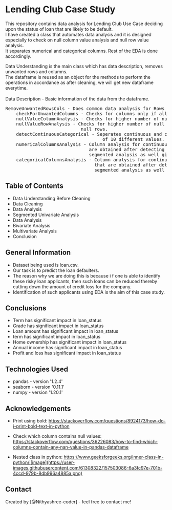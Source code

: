 # Lending Club Case Study
This repository contains data analysis for Lending Club Use Case deciding upon the status of loan that are likely to be default. <br>
I have created a class that automates data analysis and it is designed especially to check on null column value analysis and null row value analysis.  <br>
It separates numerical and categorical columns. Rest of the EDA is done accordingly.  <br>
<p> Data Understanding is the main class which has data description, removes unwanted rows and columns. <br>
    The dataframe is reused as an object for the methods to perform the operations in accordance as after cleaning, we will get new dataframe everytime.  <br> 
<br>
Data Description - Basic information of the data from the dataframe. 
<pre>
RemoveUnwantedRowsCols - Does common data analysis for Rows and Columns
    checkForUnwantedColumns - Checks for columns only if all the values are NaN
    nullValueColumnAnalysis - Checks for higher number of null values in columns
    nullValueRowAnalysis - Checks for higher number of null values in rows. If remove rows is true then it will remove 
                            null rows. 
    detectContinuousCategorical - Seperates continuous and categorical variables in the dataset with a threshold 
                                    of 10 different values.
    numericalColumnsAnalysis - Column analysis for continuous variables. This will analyse the continuous columns that 
                               are obtained after detecting categorical and continuous variables and does 
                               segmented analysis as well given the condition.
    categoricalColumnsAnalysis - Column analysis for continuous variables. This will analyse the categorical columns 
                                 that are obtained after detecting categorical and continuous variables and does 
                                 segmented analysis as well given the condition.
</pre>
</p>


## Table of Contents
* Data Understanding Before Cleaning
* Data Cleaning
* Data Analysis
* Segmented Univariate Analysis
* Data Analysis
* Bivariate Analysis
* Multivariate Analysis
* Conclusion

## General Information
- Dataset being used is loan.csv. 
- Our task is to predict the loan defaulters.
- The reason why we are doing this is because i f one is able to identify these risky loan applicants, then such loans can be reduced thereby cutting down the amount of credit loss for the company.
- Identification of such applicants using EDA is the aim of this case study.

## Conclusions
- Term has significant impact in loan_status
- Grade has significant impact in loan_status
- Loan amount has significant impact in loan_status
- term has significant impact in loan_status
- Home ownership has significant impact in loan_status
- Annual income has significant impact in loan_status
- Profit and loss has significant impact in loan_status


## Technologies Used
- pandas - version '1.2.4'
- seaborn - version '0.11.1'
- numpy - version '1.20.1'

## Acknowledgements
- Print using bold:
    https://stackoverflow.com/questions/8924173/how-do-i-print-bold-text-in-python

- Check which column contains null values:
https://stackoverflow.com/questions/36226083/how-to-find-which-columns-contain-any-nan-value-in-pandas-dataframe

- Nested class in python:
https://www.geeksforgeeks.org/inner-class-in-python/![image](https://user-images.githubusercontent.com/61308322/157503086-6a3fc97e-701b-4ccd-979b-8db996a4885a.png)



## Contact
Created by [@Nithyashree-coder] - feel free to contact me!


